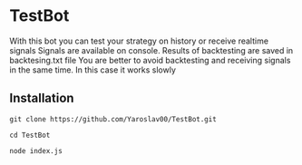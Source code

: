 # TestBot
With this bot you can test your strategy on history or receive realtime signals
Signals are available on console.
Results of backtesting are saved in backtesing.txt file
You are better to avoid backtesting and receiving signals in the same time.
In this case it works slowly

## Installation

```
git clone https://github.com/Yaroslav00/TestBot.git
```
```
cd TestBot
```
```
node index.js
```


